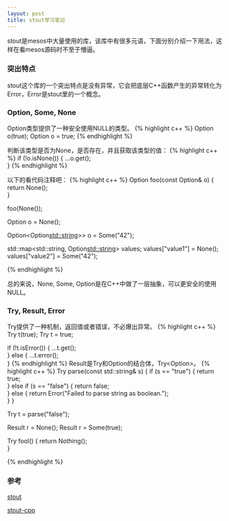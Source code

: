```yaml
---
layout: post
title: stout学习笔记
---
```

stout是mesos中大量使用的库，该库中有很多元语，下面分别介绍一下用法，这样在看mesos源码时不至于懵逼。

### 突出特点
stout这个库的一个突出特点是没有异常，它会把底层C++函数产生的异常转化为Error，Error是stout里的一个概念。

### Option, Some, None
Option类型提供了一种安全使用NULL的类型。
{% highlight c++ %}
Option<bool> o(true);
Option<bool> o = true;
{% endhighlight %}

判断该类型是否为None，是否存在，并且获取该类型的值：
{% highlight c++ %}
if (!o.isNone()) {
    ...o.get();    
}
{% endhighlight %}

以下的看代码注释吧：
{% highlight c++ %}
Option<T> foo(const Option<T>& o) {
    return None();    
}

foo(None());

Option<int> o = None();


Option<Option<std::string>>> o = Some("42");

std::map<std::string, Option<std::string>> values;
values["value1"] = None();
values["value2"] = Some("42");

{% endhighlight %}

总的来说，None, Some, Option是在C++中做了一层抽象，可以更安全的使用NULL。

### Try, Result, Error
Try提供了一种机制，返回值或者错误，不必爆出异常。
{% highlight c++ %}
Try<bool> t(true);
Try<bool> t = true;

if (!t.isError()) {
    ...t.get();    
} else {
    ...t.error();    
}
{% endhighlight %}
Result是Try和Option的结合体，Try<Option<T>>。
{% highlight c++ %}
Try<bool> parse(const std::string& s)
{
    if (s == "true") {
        return true;    
    } else if (s == "false") {
        return false;    
    } else {
        return Error("Failed to parse string as boolean.");    
    }
}

Try<bool> t = parse("false");

Result<bool> r = None();
Result<bool> r = Some(true);

Try<Nothing> fool() {
    return Nothing();    
}

{% endhighlight %}


### 参考
[stout](https://github.com/3rdparty/stout)

[stout-cpp](https://github.com/euskadi31/stout-cpp)
